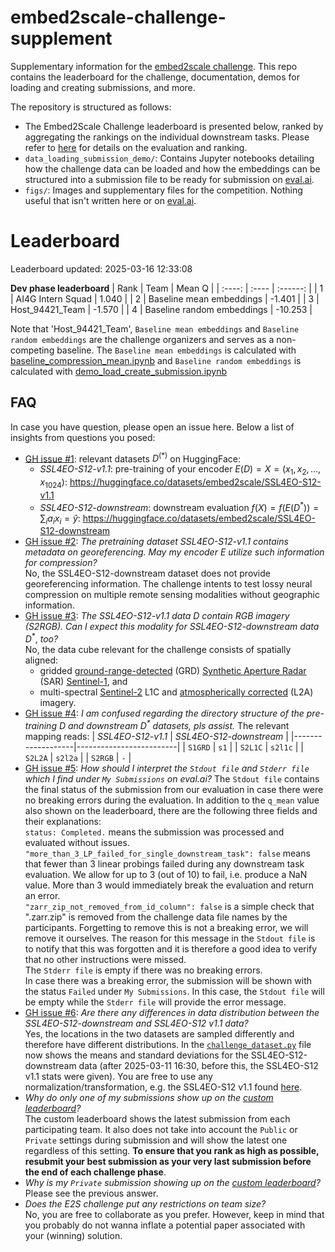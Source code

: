 # embed2scale-challenge-supplement
Supplementary information for the [embed2scale challenge](https://eval.ai/web/challenges/challenge-page/2465/overview). This repo contains the leaderboard for the challenge, documentation, demos for loading and creating submissions, and more.

The repository is structured as follows:
- The Embed2Scale Challenge leaderboard is presented below, ranked by aggregating the rankings on the individual downstream tasks. Please refer to [here](https://eval.ai/web/challenges/challenge-page/2465/evaluation) for details on the evaluation and ranking.
- `data_loading_submission_demo/`: Contains Jupyter notebooks detailing how the challenge data can be loaded and how the embeddings can be structured into a submission file to be ready for submission on [eval.ai](https://eval.ai/web/challenges/challenge-page/2465/evaluation).
- `figs/`: Images and supplementary files for the competition. Nothing useful that isn't written here or on [eval.ai](https://eval.ai/web/challenges/challenge-page/2465/overview).

# Leaderboard
Leaderboard updated: 2025-03-16 12:33:08

__Dev phase leaderboard__
| Rank | Team | Mean Q |
| :----: | :---- | :------: |
| 1 | AI4G Intern Squad | 1.040 |
| 2 | Baseline mean embeddings | -1.401 |
| 3 | Host\_94421\_Team | -1.570 |
| 4 | Baseline random embeddings | -10.253 |



Note that 'Host_94421_Team', `Baseline mean embeddings` and `Baseline random embeddings` are the challenge organizers and serves as a non-competing baseline. The `Baseline mean embeddings` is calculated with [baseline_compression_mean.ipynb](https://github.com/DLR-MF-DAS/embed2scale-challenge-supplement/blob/main/data_loading_submission_demo/baseline_compression_mean.ipynb) and `Baseline random embeddings` is calculated with [demo_load_create_submission.ipynb](https://github.com/DLR-MF-DAS/embed2scale-challenge-supplement/blob/main/data_loading_submission_demo/demo_load_create_submission.ipynb.)

## FAQ

In case you have question, please open an issue here. Below a list of insights from questions you posed:

- [GH issue #1](https://github.com/DLR-MF-DAS/embed2scale-challenge-supplement/issues/1): relevant datasets $D^{(\ast)}$ on HuggingFace:<br>
    * *SSL4EO-S12-v1.1*: pre-training of your encoder $E(D)=X=(x_1,x_2,\dots,x_{1024})$: https://huggingface.co/datasets/embed2scale/SSL4EO-S12-v1.1
    * *SSL4EO-S12-downstream*: downstream evaluation $f(X)=f\left(E(D^\ast)\right)=\sum_ia_ix_i=\hat y$: https://huggingface.co/datasets/embed2scale/SSL4EO-S12-downstream
- [GH issue #2](https://github.com/DLR-MF-DAS/embed2scale-challenge-supplement/issues/2):
  *The pretraining dataset SSL4EO-S12-v1.1 contains metadata on georeferencing. May my encoder* $E$ *utilize such information for compression?*<br>
  No, the SSL4EO-S12-downstream dataset does not provide georeferencing information. The challenge intents to test lossy neural compression on multiple remote sensing modalities without geographic information.
- [GH issue #3](https://github.com/DLR-MF-DAS/embed2scale-challenge-supplement/issues/3):
  *The SSL4EO-S12-v1.1 data* $D$ *contain RGB imagery (S2RGB). Can I expect this modality for SSL4EO-S12-downstream data* $D^\ast$, *too?* <br>
  No, the data cube relevant for the challenge consists of spatially aligned:
  * gridded [ground-range-detected](https://sentiwiki.copernicus.eu/web/s1-processing#S1Processing-GroundRangeDetected(GRD)S1-Processing-Ground-Range-Detected) (GRD) [Synthetic Aperture Radar](https://en.wikipedia.org/wiki/Sentinel-1) (SAR) [Sentinel-1](https://en.wikipedia.org/wiki/Sentinel-1), and
  * multi-spectral [Sentinel-2](https://en.wikipedia.org/wiki/Sentinel-2) L1C and [atmospherically corrected](https://gis.stackexchange.com/questions/385975/should-i-always-choose-sentinel-2-atmospheric-corrected-imagery) (L2A)
imagery.
- [GH issue #4](https://github.com/DLR-MF-DAS/embed2scale-challenge-supplement/issues/4): *I am confused regarding the directory structure of the pre-training $D$ and downstream $D^\ast$ datasets, pls assist.* The relevant mapping reads:
  | *SSL4EO-S12-v1.1* | *SSL4EO-S12-downstream* |
  |-------------------|-------------------------|
  | `S1GRD`           | `s1`                    |
  | `S2L1C`           | `s2l1c`                 |
  | `S2L2A`           | `s2l2a`                 |
  | `S2RGB`           | `-`                     |
- [GH issue #5](https://github.com/DLR-MF-DAS/embed2scale-challenge-supplement/issues/5): *How should I interpret the `Stdout file` and `Stderr file` which I find under `My Submissions` on eval.ai?*
The `Stdout file` contains the final status of the submission from our evaluation in case there were no breaking errors during the evaluation. In addition to the `q_mean` value also shown on the leaderboard, there are the following three fields and their explanations:<br>
`status: Completed.` means the submission was processed and evaluated without issues.<br>
`"more_than_3_LP_failed_for_single_downstream_task": false` means that fewer than 3 linear probings failed during any downstream task evaluation. We allow for up to 3 (out of 10) to fail, i.e. produce a NaN value. More than 3 would immediately break the evaluation and return an error.<br>
`"zarr_zip_not_removed_from_id_column": false` is a simple check that ".zarr.zip" is removed from the challenge data file names by the participants. Forgetting to remove this is not a breaking error, we will remove it ourselves. The reason for this message in the `Stdout file` is to notify that this was forgotten and it is therefore a good idea to verify that no other instructions were missed.<br>
The `Stderr file` is empty if there was no breaking errors.<br>
In case there was a breaking error, the submission will be shown with the status `Failed` under `My Submissions`. In this case, the `Stdout file` will be empty while the `Stderr file` will provide the error message.
- [GH issue #6](https://github.com/DLR-MF-DAS/embed2scale-challenge-supplement/issues/6): *Are there any differences in data distribution between the SSL4EO-S12-downstream and SSL4EO-S12 v1.1 data?*<br>
Yes, the locations in the two datasets are sampled differently and therefore have different distributions. In the [`challenge_dataset.py`](https://github.com/DLR-MF-DAS/embed2scale-challenge-supplement/blob/main/data_loading_submission_demo/challenge_dataset.py) file now shows the means and standard deviations for the SSL4EO-S12-downstream data (after 2025-03-11 16:30, before this, the SSL4EO-S12 v1.1 stats were given). You are free to use any normalization/transformation, e.g. the SSL4EO-S12 v1.1 found [here](https://github.com/DLR-MF-DAS/SSL4EO-S12-v1.1).
- *Why do only one of my submissions show up on the [custom leaderboard](https://github.com/DLR-MF-DAS/embed2scale-challenge-supplement)?*<br>
The custom leaderboard shows the latest submission from each participating team. It also does not take into account the `Public` or `Private` settings during submission and will show the latest one regardless of this setting. __To ensure that you rank as high as possible, resubmit your best submission as your very last submission before the end of each challenge phase__.
- *Why is my `Private` submission showing up on the [custom leaderboard](https://github.com/DLR-MF-DAS/embed2scale-challenge-supplement)?*<br>
Please see the previous answer.
- *Does the E2S challenge put any restrictions on team size?* <br>
No, you are free to collaborate as you prefer. However, keep in mind that you probably do not wanna inflate a potential paper associated with your (winning) solution.
